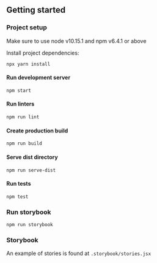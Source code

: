 ## Getting started

### Project setup

Make sure to use node v10.15.1 and npm v6.4.1 or above

Install project dependencies:

```
npx yarn install
```

#### Run development server

```
npm start
```

#### Run linters

```
npm run lint
```

#### Create production build

```
npm run build
```

#### Serve dist directory

```
npm run serve-dist
```

#### Run tests

```
npm test
```

### Run storybook

```
npm run storybook
```

### Storybook

An example of stories is found at `.storybook/stories.jsx`

